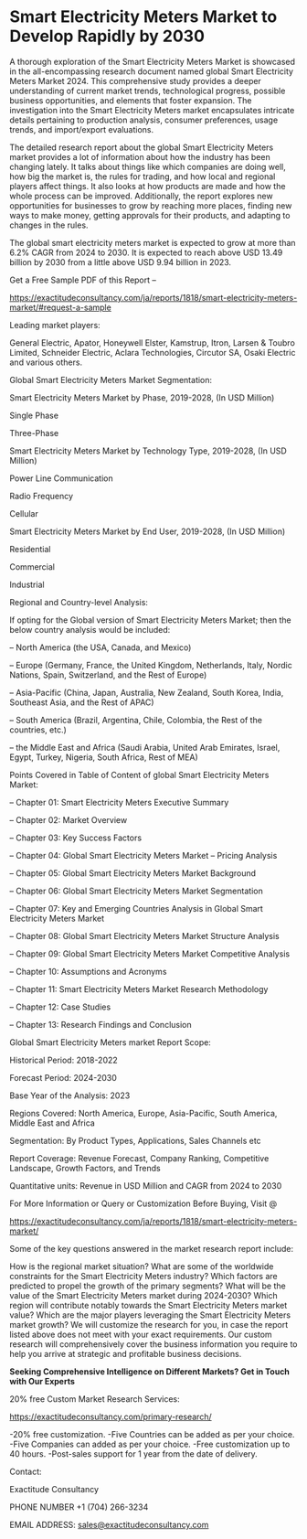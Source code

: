 # Smart Electricity Meters Market to Develop Rapidly by 2030

A thorough exploration of the Smart Electricity Meters Market is showcased in the all-encompassing research document named global Smart Electricity Meters Market 2024. This comprehensive study provides a deeper understanding of current market trends, technological progress, possible business opportunities, and elements that foster expansion. The investigation into the Smart Electricity Meters market encapsulates intricate details pertaining to production analysis, consumer preferences, usage trends, and import/export evaluations.

The detailed research report about the global Smart Electricity Meters market provides a lot of information about how the industry has been changing lately. It talks about things like which companies are doing well, how big the market is, the rules for trading, and how local and regional players affect things. It also looks at how products are made and how the whole process can be improved. Additionally, the report explores new opportunities for businesses to grow by reaching more places, finding new ways to make money, getting approvals for their products, and adapting to changes in the rules.

The global smart electricity meters market is expected to grow at more than 6.2% CAGR from 2024 to 2030. It is expected to reach above USD 13.49 billion by 2030 from a little above USD 9.94 billion in 2023.

Get a Free Sample PDF of this Report –

https://exactitudeconsultancy.com/ja/reports/1818/smart-electricity-meters-market/#request-a-sample

Leading market players:

General Electric, Apator, Honeywell Elster, Kamstrup, Itron, Larsen & Toubro Limited, Schneider Electric, Aclara Technologies, Circutor SA, Osaki Electric and various others.

Global Smart Electricity Meters Market Segmentation:

Smart Electricity Meters Market by Phase, 2019-2028, (In USD Million)

Single Phase

Three-Phase

Smart Electricity Meters Market by Technology Type, 2019-2028, (In USD Million)

Power Line Communication

Radio Frequency

Cellular

Smart Electricity Meters Market by End User, 2019-2028, (In USD Million)

Residential

Commercial

Industrial

Regional and Country-level Analysis:

If opting for the Global version of Smart Electricity Meters Market; then the below country analysis would be included:

– North America (the USA, Canada, and Mexico)

– Europe (Germany, France, the United Kingdom, Netherlands, Italy, Nordic Nations, Spain, Switzerland, and the Rest of Europe)

– Asia-Pacific (China, Japan, Australia, New Zealand, South Korea, India, Southeast Asia, and the Rest of APAC)

– South America (Brazil, Argentina, Chile, Colombia, the Rest of the countries, etc.)

– the Middle East and Africa (Saudi Arabia, United Arab Emirates, Israel, Egypt, Turkey, Nigeria, South Africa, Rest of MEA)

Points Covered in Table of Content of global Smart Electricity Meters Market:

– Chapter 01:  Smart Electricity Meters Executive Summary

– Chapter 02: Market Overview

– Chapter 03: Key Success Factors

– Chapter 04: Global Smart Electricity Meters Market – Pricing Analysis

– Chapter 05: Global Smart Electricity Meters Market Background

– Chapter 06: Global Smart Electricity Meters Market Segmentation

– Chapter 07: Key and Emerging Countries Analysis in Global Smart Electricity Meters Market

– Chapter 08: Global Smart Electricity Meters Market Structure Analysis

– Chapter 09: Global Smart Electricity Meters Market Competitive Analysis

– Chapter 10: Assumptions and Acronyms

– Chapter 11: Smart Electricity Meters Market Research Methodology

– Chapter 12: Case Studies

– Chapter 13: Research Findings and Conclusion

Global Smart Electricity Meters market Report Scope:

Historical Period: 2018-2022

Forecast Period: 2024-2030

Base Year of the Analysis: 2023

Regions Covered: North America, Europe, Asia-Pacific, South America, Middle East and Africa

Segmentation: By Product Types, Applications, Sales Channels etc

Report Coverage: Revenue Forecast, Company Ranking, Competitive Landscape, Growth Factors, and Trends

Quantitative units: Revenue in USD Million and CAGR from 2024 to 2030

For More Information or Query or Customization Before Buying, Visit @

https://exactitudeconsultancy.com/ja/reports/1818/smart-electricity-meters-market/

Some of the key questions answered in the market research report include:

How is the regional market situation?
What are some of the worldwide constraints for the Smart Electricity Meters industry?
Which factors are predicted to propel the growth of the primary segments?
What will be the value of the Smart Electricity Meters market during 2024-2030?
Which region will contribute notably towards the Smart Electricity Meters market value?
Which are the major players leveraging the Smart Electricity Meters market growth?
We will customize the research for you, in case the report listed above does not meet with your exact requirements. Our custom research will comprehensively cover the business information you require to help you arrive at strategic and profitable business decisions.

**Seeking Comprehensive Intelligence on Different Markets? Get in Touch with Our Experts**

20% free Custom Market Research Services:

https://exactitudeconsultancy.com/primary-research/

-20% free customization.
-Five Countries can be added as per your choice.
-Five Companies can added as per your choice.
-Free customization up to 40 hours.
-Post-sales support for 1 year from the date of delivery.

Contact:

Exactitude Consultancy

PHONE NUMBER +1 (704) 266-3234

EMAIL ADDRESS: sales@exactitudeconsultancy.com
